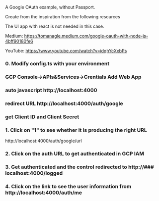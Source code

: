 A Google OAuth example, without Passport.

Create from the inspiration from the following resources

The UI app with react is not needed in this case.

Medium: https://tomanagle.medium.com/google-oauth-with-node-js-4bff90180fe6

YouTube: https://www.youtube.com/watch?v=idqhYcXxbPs

### 0. Modify config.ts with your environment
### GCP Console->APIs&Services->Crentials Add Web App
### auto javascript http://localhost:4000
### redirect URL http://localhost:4000/auth/google
### get Client ID and Client Secret
### 1. Click on "1" to see whether it is producing the right URL
 http://localhost:4000/auth/google/url
### 2. Click on the auth URL to get authenticated in GCP IAM
### 3. Get authenticated and the control redirected to http://### localhost:4000/logged
### 4. Click on the link to see the user information from  http://localhost:4000/auth/me